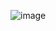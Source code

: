 
![image](https://user-images.githubusercontent.com/60199732/79703082-70002c00-8277-11ea-9c9d-806ac0b6d2b8.png)
